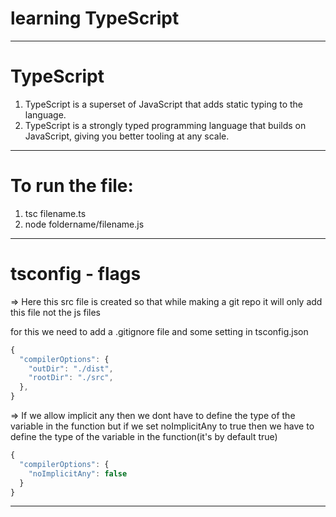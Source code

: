 # learning TypeScript
-------------------------------------------------------------------------
# TypeScript
1. TypeScript is a superset of JavaScript that adds static typing to the language.
2. TypeScript is a strongly typed programming language that builds on     JavaScript, giving you better tooling at any scale.
--------------------------------------------------------------------------
# To run the file:
1. tsc filename.ts
2. node foldername/filename.js
--------------------------------------------------------------------------
# tsconfig - flags
=> Here this src file is created so that while making a git repo it will only add this file not the js files

for this we need to add a .gitignore file
and some setting in tsconfig.json
```ts
{
  "compilerOptions": {
    "outDir": "./dist",
    "rootDir": "./src",
  },
}
```
=> If we allow implicit any then we dont have to define the type of the variable in the function
but if we set noImplicitAny to true then we have to define the type of the variable in the function(it's by default true)
```ts
{
  "compilerOptions": {
    "noImplicitAny": false
  }
}
```
------------------------------------------------------------------------
